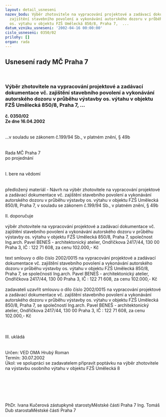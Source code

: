 ```yaml
---
layout: detail_usneseni
nazev_bodu: Výběr zhotovitele na vypracování projektové a zadávací dokumentace vč.
  zajištění stavebního povolení a vykonávání autorského dozoru v průběhu výstavby
  os. výtahu v objektu FZŠ Umělecká 850/8, Praha 7,  ...
datum_vzniku_usneseni: '2002-04-16 00:00:00'
cislo_usneseni: 0350/02
prilohy: []
organ: rada
---
```

<div id="ucUsn_pList" class="usn">
	<span><h2>Usnesení rady MČ Praha 7 </h2>
<br></span><div class="standBody">
<span><h3>Výběr zhotovitele na vypracování projektové a zadávací dokumentace vč. zajištění stavebního povolení a vykonávání autorského dozoru v průběhu výstavby os. výtahu v objektu FZŠ Umělecká 850/8, Praha 7,  ...</h3></span><div class="center">
		<strong>č. 0350/02</strong><br>
	</div>
<div class="center">
		<strong>Ze dne 16.04.2002</strong><br><br>
	</div>
<br>...v souladu se zákonem č.199/94 Sb., v platném znění, § 49b<br><br><br>Rada MČ Praha 7<br>po projednání<br><br><br>I.	bere na vědomí<br><br> <br>předložený materiál - Návrh na výběr zhotovitele na vypracování projektové a zadávací dokumentace vč. zajištění stavebního povolení a vykonávání autorského dozoru v průběhu výstavby os. výtahu v objektu FZŠ Umělecká 850/8, Praha 7, v souladu se zákonem č.199/94 Sb., v platném znění, § 49b<br><br>II.	doporučuje<br><br>výběr  zhotovitele na vypracování projektové a zadávací dokumentace vč. zajištění stavebního povolení a vykonávání autorského dozoru v průběhu výstavby os. výtahu v objektu FZŠ Umělecká 850/8, Praha 7, společnost Ing.arch. Pavel BENEŠ - architektonický atelier, Ondříčkova 2417/44, 130 00 Praha 3, IČ : 122 71 608, za cenu  102.000,- Kč<br><br>text smlouvy o dílo číslo 2002/0015 na vypracování projektové a zadávací dokumentace vč. zajištění stavebního povolení a vykonávání autorského dozoru v průběhu výstavby os. výtahu v objektu FZŠ Umělecká 850/8, Praha 7, se společností Ing.arch. Pavel BENEŠ - architektonický atelier, Ondříčkova 2417/44, 130 00 Praha 3, IČ : 122 71 608, za cenu  102.000,- Kč <br><br>zadavateli uzavřít smlouvu o dílo číslo 2002/0015 na vypracování projektové a zadávací dokumentace vč. zajištění stavebního povolení a vykonávání autorského dozoru v průběhu výstavby os. výtahu v objektu FZŠ Umělecká 850/8, Praha 7, se společností Ing.arch. Pavel BENEŠ - architektonický atelier, Ondříčkova 2417/44, 130 00 Praha 3, IČ : 122 71 608, za cenu  102.000,- Kč <br><br><br><br>III.	ukládá <br><br> <br>Určen:	VED OMA Hrubý Roman<br>Termín: 30.07.2002<br>Úkol:	ve spolupráci se zadavatelem připravit poptávku na výběr zhotovitele na výstavbu osobního výtahu v objektu FZŠ Umělecká 8<br> <br><br><br><br> <br>	<br>PhDr. Ivana Kučerová zástupkyně starostyMěstské části Praha 7	Ing. Tomáš Dub starostaMěstské části Praha 7<br>	<br><br>
</div>
</div>